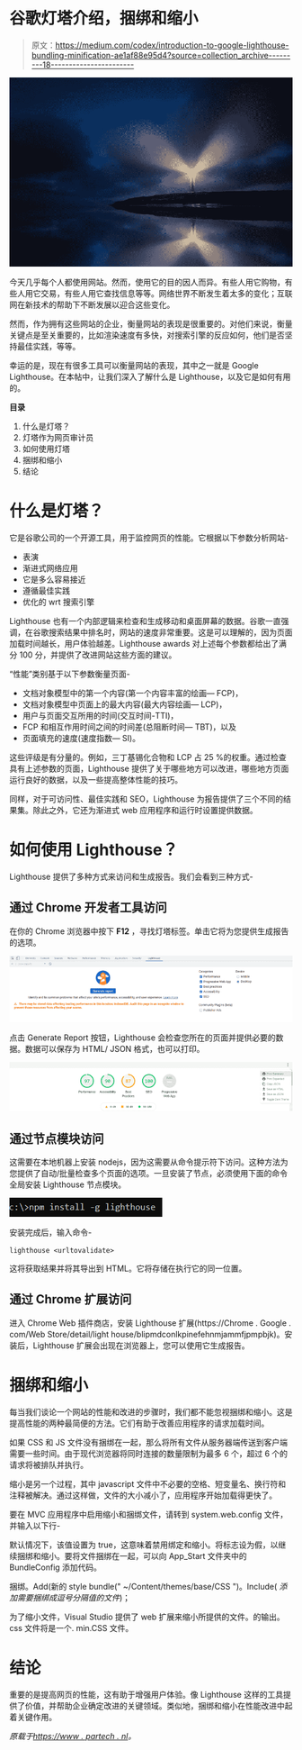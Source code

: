 # 谷歌灯塔介绍，捆绑和缩小

> 原文：<https://medium.com/codex/introduction-to-google-lighthouse-bundling-minification-ae1af88e95d4?source=collection_archive---------18----------------------->

![](img/bd4bb32b777fa98ca9b3534673434787.png)

今天几乎每个人都使用网站。然而，使用它的目的因人而异。有些人用它购物，有些人用它交易，有些人用它查找信息等等。网络世界不断发生着太多的变化；互联网在新技术的帮助下不断发展以迎合这些变化。

然而，作为拥有这些网站的企业，衡量网站的表现是很重要的。对他们来说，衡量关键点是至关重要的，比如渲染速度有多快，对搜索引擎的反应如何，他们是否坚持最佳实践，等等。

幸运的是，现在有很多工具可以衡量网站的表现，其中之一就是 Google Lighthouse。在本帖中，让我们深入了解什么是 Lighthouse，以及它是如何有用的。

**目录**

1.  什么是灯塔？
2.  灯塔作为网页审计员
3.  如何使用灯塔
4.  捆绑和缩小
5.  结论

# 什么是灯塔？

它是谷歌公司的一个开源工具，用于监控网页的性能。它根据以下参数分析网站-

*   表演
*   渐进式网络应用
*   它是多么容易接近
*   遵循最佳实践
*   优化的 wrt 搜索引擎

Lighthouse 也有一个内部逻辑来检查和生成移动和桌面屏幕的数据。谷歌一直强调，在谷歌搜索结果中排名时，网站的速度非常重要。这是可以理解的，因为页面加载时间越长，用户体验越差。Lighthouse awards 对上述每个参数都给出了满分 100 分，并提供了改进网站这些方面的建议。

“性能”类别基于以下参数衡量页面-

*   文档对象模型中的第一个内容(第一个内容丰富的绘画— FCP)，
*   文档对象模型中页面上的最大内容(最大内容绘画— LCP)，
*   用户与页面交互所用的时间(交互时间-TTI)，
*   FCP 和相互作用时间之间的时间差(总阻断时间— TBT)，以及
*   页面填充的速度(速度指数— SI)。

这些评级是有分量的。例如，三丁基锡化合物和 LCP 占 25 %的权重。通过检查具有上述参数的页面，Lighthouse 提供了关于哪些地方可以改进，哪些地方页面运行良好的数据，以及一些提高整体性能的技巧。

同样，对于可访问性、最佳实践和 SEO，Lighthouse 为报告提供了三个不同的结果集。除此之外，它还为渐进式 web 应用程序和运行时设置提供数据。

# 如何使用 Lighthouse？

Lighthouse 提供了多种方式来访问和生成报告。我们会看到三种方式-

## 通过 Chrome 开发者工具访问

在你的 Chrome 浏览器中按下 **F12** ，寻找灯塔标签。单击它将为您提供生成报告的选项。

![](img/0a2e28722309a51b59267383229ddd50.png)

点击 Generate Report 按钮，Lighthouse 会检查您所在的页面并提供必要的数据。数据可以保存为 HTML/ JSON 格式，也可以打印。

![](img/76fce607b49f5d56c2ce1dd2a2c0ccc0.png)

## 通过节点模块访问

这需要在本地机器上安装 nodejs，因为这需要从命令提示符下访问。这种方法为您提供了自动/批量检查多个页面的选项。一旦安装了节点，必须使用下面的命令全局安装 Lighthouse 节点模块。

![](img/3cda7dfce71238fa53bd45545bb85a34.png)

安装完成后，输入命令-

```
lighthouse <urltovalidate>
```

这将获取结果并将其导出到 HTML。它将存储在执行它的同一位置。

## 通过 Chrome 扩展访问

进入 Chrome Web 插件商店，安装 Lighthouse 扩展(https://Chrome . Google . com/Web Store/detail/light house/blipmdconlkpinefehnmjammfjpmpbjk)。安装后，Lighthouse 扩展会出现在浏览器上，您可以使用它生成报告。

# 捆绑和缩小

每当我们谈论一个网站的性能和改进的步骤时，我们都不能忽视捆绑和缩小。这是提高性能的两种最简便的方法。它们有助于改善应用程序的请求加载时间。

如果 CSS 和 JS 文件没有捆绑在一起，那么将所有文件从服务器端传送到客户端需要一些时间。由于现代浏览器将同时连接的数量限制为最多 6 个，超过 6 个的请求将被排队并执行。

缩小是另一个过程，其中 javascript 文件中不必要的空格、短变量名、换行符和注释被解决。通过这样做，文件的大小减小了，应用程序开始加载得更快了。

要在 MVC 应用程序中启用缩小和捆绑文件，请转到 system.web.config 文件，并输入以下行-

默认情况下，该值设置为 true，这意味着禁用绑定和缩小。将标志设为假，以继续捆绑和缩小。要将文件捆绑在一起，可以向 App_Start 文件夹中的 BundleConfig 添加代码。

捆绑。Add(新的 style bundle(" ~/Content/themes/base/CSS ")。Include( *添加需要捆绑成逗号分隔值的文件*)；

为了缩小文件，Visual Studio 提供了 web 扩展来缩小所提供的文件。的输出。css 文件将是一个. min.CSS 文件。

# 结论

重要的是提高网页的性能，这有助于增强用户体验。像 Lighthouse 这样的工具提供了价值，并帮助企业确定改进的关键领域。类似地，捆绑和缩小在性能改进中起着关键作用。

*原载于*[*https://www . partech . nl*](https://www.partech.nl/nl/publicaties/2021/07/introduction-to-google-lighthouse-bundling-minification)*。*